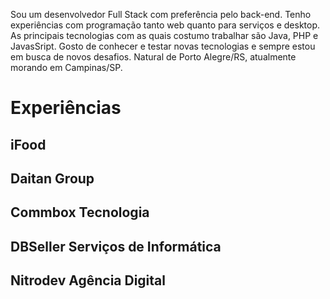 Sou um desenvolvedor Full Stack com preferência pelo back-end. Tenho experiências com programação tanto web quanto para serviços e desktop. As principais tecnologias com as quais costumo trabalhar são Java, PHP e JavasSript. Gosto de conhecer e testar novas tecnologias e sempre estou em busca de novos desafios. Natural de Porto Alegre/RS, atualmente morando em Campinas/SP.

# Experiências

## iFood

## Daitan Group

## Commbox Tecnologia

## DBSeller Serviços de Informática

## Nitrodev Agência Digital
